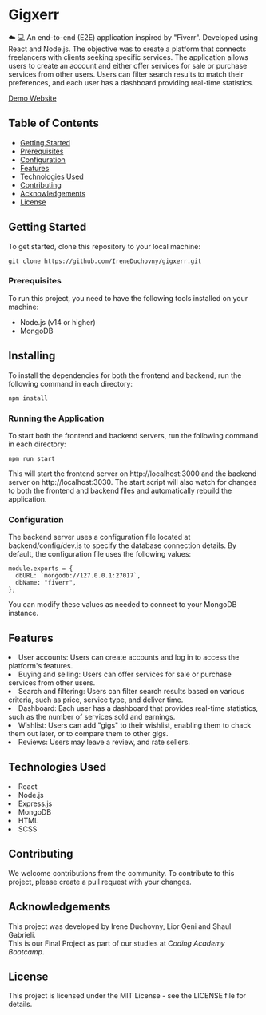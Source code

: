 # Gigxerr

:cloud: :computer: An end-to-end (E2E) application inspired by "Fiverr".
Developed using React and Node.js. The objective was to create a platform that connects freelancers with clients seeking specific services.
The application allows users to create an account and either offer services for sale or purchase services from other users. Users can filter search results to match their preferences, and each user has a dashboard providing real-time statistics.

<!-- //  A website inspired by Fiverr, implemented as a full stack bootcamp project using React, SCSS, Node.js, Express, and MongoDB. -->

[Demo Website](https://gigxerr.onrender.com/)

<h2>Table of Contents</h2>

- [Getting Started](#getting-started)
- [Prerequisites](#prerequisites)
- [Configuration](#configuration)
- [Features](#features)
- [Technologies Used](#technologies-used)
- [Contributing](#contributing)
- [Acknowledgements](#acknowledgements)
- [License](#license)

## Getting Started
To get started, clone this repository to your local machine:


```
git clone https://github.com/IreneDuchovny/gigxerr.git
```
### Prerequisites
To run this project, you need to have the following tools installed on your machine:

- Node.js (v14 or higher)
- MongoDB
## Installing
To install the dependencies for both the frontend and backend, run the following command in each directory:

```
npm install
```
### Running the Application
To start both the frontend and backend servers, run the following command in each directory:

```
npm run start
```
This will start the frontend server on http://localhost:3000 and the backend server on http://localhost:3030. The start script will also watch for changes to both the frontend and backend files and automatically rebuild the application.

### Configuration
The backend server uses a configuration file located at backend/config/dev.js to specify the database connection details. By default, the configuration file uses the following values:

```
module.exports = {
  dbURL: `mongodb://127.0.0.1:27017`,
  dbName: "fiverr",
};
```
You can modify these values as needed to connect to your MongoDB instance.

## Features
<li>User accounts: Users can create accounts and log in to access the platform's features.</li>
<li>Buying and selling: Users can offer services for sale or purchase services from other users.</li>
<li>Search and filtering: Users can filter search results based on various criteria, such as price, service type, and deliver time.</li>
<li>Dashboard: Each user has a dashboard that provides real-time statistics, such as the number of services sold and earnings.</li>
<li>Wishlist: Users can add "gigs" to their wishlist, enabling them to chack them out later, or to compare them to other gigs.</li>
<li>Reviews: Users may leave a review, and rate sellers.</li>


## Technologies Used

<li>React</li>
<li>Node.js</li>
<li>Express.js</li>
<li>MongoDB</li>
<li>HTML</li>
<li>SCSS</li>

## Contributing
We welcome contributions from the community. To contribute to this project, please create a pull request with your changes.

## Acknowledgements
This project was developed by Irene Duchovny, Lior Geni and Shaul Gabrieli. <br>
This is our Final Project as part of our studies at <i>Coding Academy Bootcamp</i>.

## License
This project is licensed under the MIT License - see the LICENSE file for details.
